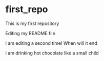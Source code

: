 # first_repo
This is my first repository 

Editing my README file


I am editing a second time! When will it end

I am drinking hot chocolate like a small child 
